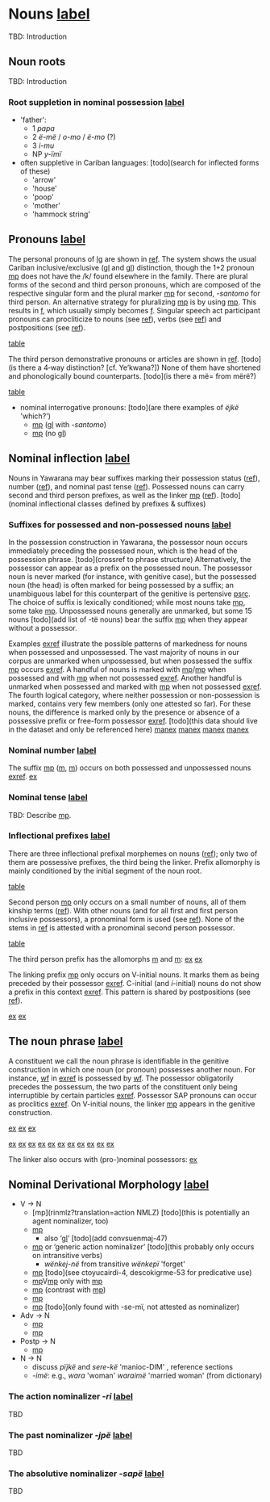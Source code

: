 # Nouns [label](nouns)
TBD: Introduction


## Noun roots
TBD: Introduction

### Root suppletion in nominal possession [label](sec:irregnouns)
* 'father':
    * 1 *papa*
    * 2 _ë-më_ / _o-mo_ / _ë-mo_ (?)
    * 3 _i-mu_
    * NP _y-ïmï_
* often suppletive in Cariban languages: [todo](search for inflected forms of these)
    * 'arrow'
    * 'house'
    * 'poop'
    * 'mother'
    * 'hammock string'

## Pronouns [label](sec:pronouns)
The personal pronouns of [lg](yab) are shown in [ref](tab:pronouns).
The system shows the usual Cariban inclusive/exclusive ([gl](1+2) and [gl](1+3)) distinction, though the 1+2 pronoun [mp](ejne-1-2pro?nt) does not have the /k/ found elsewhere in the family.
There are plural forms of the second and third person pronouns, which are composed of the respective singular form and the plural marker [mp](kontomopl?nt) for second, _-santomo_ for third person.
An alternative strategy for pluralizing [mp](tewi-3pro?nt) is by using [mp](jnepl).
This results in [f](tewi-jne-3pro-pl?nt), which usually simply becomes [f](ta-jne-3pro-pl?nt).
Singular speech act participant pronouns can procliticize to nouns (see [ref](sec:nounphrase)), verbs (see [ref](simpleverb)) and postpositions (see [ref](sec:postp-phrase)).

[table](pronouns)

The third person demonstrative pronouns or articles are shown in [ref](tab:pronouns3). [todo](is there a 4‑way distinction? [cf. Ye’kwana?])
None of them have shortened and phonologically bound counterparts. [todo](is there a më= from mërë?)

[table](pronouns3)

* nominal interrogative pronouns: [todo](are there examples of _ëjkë_ 'which?')
    * [mp](aniki-who) ([gl](pl) with _-santomo_)
    * [mp](ati-what) (no [gl](pl))

## Nominal inflection [label](sec:nouninfl)
Nouns in Yawarana may bear suffixes marking their possession status ([ref](sec:nounposssuf)), number ([ref](sec:nominalnumber)), and nominal past tense ([ref](sec:nominaltense)).
Possessed nouns can carry second and third person prefixes, as well as the linker [mp](ylk?nt) ([ref](sec:nominalperson)). [todo](nominal inflectional classes defined by prefixes & suffixes)

### Suffixes for possessed and non-possessed nouns [label](sec:nounposssuf)
In the possession construction in Yawarana, the possessor noun occurs immediately preceding the possessed noun, which is the head of the possession phrase. [todo](crossref to phrase structure)
Alternatively, the possessor can appear as a prefix on the possessed noun.
The possessor noun is never marked (for instance, with genitive case), but the possessed noun (the head) is often marked for being possessed by a suffix; an unambiguous label for this counterpart of the genitive is pertensive [psrc](dixon2010basic).
The choice of suffix is lexically conditioned; while most nouns take [mp](rupert), some take [mp](tipert?nt).
Unpossessed nouns generally are unmarked, but some 15 nouns [todo](add list of -të nouns) bear the suffix [mp](tenpert) when they appear without a possessor. 

Examples [exref](onlypossessed?end=unsuffixednouns) illustrate the possible patterns of markedness for nouns when possessed and unpossessed.
The vast majority of nouns in our corpus are unmarked when unpossessed, but when possessed the suffix [mp](rupert) occurs [exref](onlypossessed).
A handful of nouns is marked with [mp](rupert?nt)/[mp](tipert) when possessed and with [mp](tenpert) when not possessed [exref](diffpossessed).
Another handful is unmarked when possessed and marked with [mp](tenpert) when not possessed [exref](suffunpossessed).
The fourth logical category, where neither possession or non-possession is marked, contains very few members (only one attested so far).
For these nouns, the difference is marked only by the presence or absence of a possessive prefix or free-form possessor [exref](unsuffixednouns).
[todo](this data should live in the dataset and only be referenced here)
[manex](onlypossessed)
[manex](diffpossessed)
[manex](suffunpossessed)
[manex](unsuffixednouns)

### Nominal number [label](sec:nominalnumber)
The suffix [mp](tomopl?nt) ([m](tompl?nt), [m](tonpl?nt)) occurs on both possessed and unpossessed nouns [exref](tomonouns).
[ex](conv1stenc-123,histpajirdi-131?example_id=tomonouns)

### Nominal tense [label](sec:nominaltense)
TBD: Describe [mp](jpepst).

### Inflectional prefixes [label](sec:nominalperson)
There are three inflectional prefixal morphemes on nouns ([ref](tab:possprefixes)); only two of them are possessive prefixes, the third being the linker.
Prefix allomorphy is mainly conditioned by the initial segment of the noun root.

[table](possprefixes)

Second person [mp](a2?nt) only occurs on a small number of nouns, all of them kinship terms ([ref](tab:a2)).
With other nouns (and for all first and first person inclusive possessors), a pronominal form is used (see [ref](sec:nounphrase)).
None of the stems in [ref](tab:a2) is attested with a pronominal second person possessor.

[table](a2)

The third person prefix has the allomorphs [m](i31?nt) and [m](t3?nt):
[ex](convfemgrme-304)
[ex](ctowaru-52)

The linking prefix [mp](ylk?nt) only occurs on V-initial nouns.
It marks them as being preceded by their possessor [exref](convcosnoind-126).
C-initial (and *i*-initial) nouns do not show a prefix in this context [exref](no-y).
This pattern is shared by postpositions (see [ref](postp)).

[ex](convcosnoind-126)
[ex](convamgu-246,convfemgrme-48?example_id=no-y)

## The noun phrase [label](sec:nounphrase)
A constituent we call the noun phrase is identifiable in the genitive construction in which one noun (or pronoun) possesses another noun.
For instance, [wf](pana-ear-pert) in [exref](convfemgrme-48) is possessed by [wf](muku-child).
The possessor obligatorily precedes the possessum, the two parts of the constituent only being interruptible by certain particles [exref](histyarirdi-276).
Possessor SAP pronouns can occur as proclitics [exref](n-clitics).
On V-initial nouns, the linker [mp](ylk?nt) appears in the genitive construction.

[ex](convfemgrme-48)
[ex](histyarirdi-276)
[ex](histyarirdi-893,convamgu-272?example_id=n-clitics)

[ex](convrisamaj-28)
[ex](ctorat-46)
[ex](histyarirdi-437)
[ex](desccasmaj-38)
[ex](histpajirdi-270)
[ex](convfemgrme-60)
[ex](ctorat-19?example_id=lastex)
[ex](convfemgrme-260)
[ex](histyarirdi-893)
[ex](histgrme-29)
[ex](histpajirdi-237)

The linker also occurs with (pro-)nominal possessors:
[ex](convcosnoind-52)

## Nominal Derivational Morphology [label](sec:nounderiv)
* V → N
    * [mp](rinmlz?translation=action NMLZ) [todo](this is potentially an agent nominalizer, too)
    * [mp](jpenmlz) 
        * also ‘[gl](PST.ABS.nmlz)’ [todo](add convsuenmaj-47)
    * [mp](neinf) or ‘generic action nominalizer’ [todo](this probably only occurs on intransitive verbs)
        * _wënkej-në_ from transitive _wënkepï_ 'forget'
    * [mp](ninmlz) [todo](see ctoyucairdi-4, descokigrme-53 for predicative use)
    * [mp](nnmlzpre?nt)V[mp](rinmlz?nt) only with [mp](yeme-eat-fruits-eggs-soup)
    * [mp](sapenmlz) (contrast with [mp](jpenmlz)) 
    * [mp](toponmlz)
    * [mp](pininmlz) [todo](only found with -se-mï, not attested as nominalizer)
* Adv → N 
    * [mp](minmlz)
    * [mp](anonmlz)
* Postp → N
    * [mp](anonmlz)
* N → N
    * discuss _pïjkë_ and _sere-kë_ 'manioc-DIM' , reference sections
    * _-imë_: e.g., _wara_ 'woman' _waraimë_ 'married woman' (from dictionary)


### The action nominalizer _-ri_ [label](sec:rinmlz)
TBD

### The past nominalizer _-jpë_ [label](sec:jpenmlz)
TBD

### The absolutive nominalizer _-sapë_ [label](sec:sapenmlz)
TBD